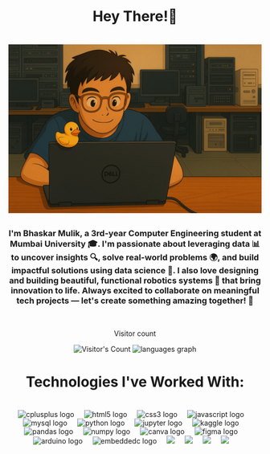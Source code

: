 <h1 align="center">Hey There!👋</h1>
<h1 align="center">
    <img src="https://github.com/bhaskarmulik/bhaskarmulik/blob/master/ChatGPT%20Image%20May%208%2C%202025%2C%2002_15_59%20PM.png?font=Inter&size=48&center=true&vCenter=true&width=500&height=70&color=4493F8&duration=4000" />
</h1>
<h3 align="center">I'm Bhaskar Mulik, a 3rd-year Computer Engineering student at Mumbai University 🎓. I'm passionate about leveraging data 📊 to uncover insights 🔍, solve real-world problems 🌍, and build impactful solutions using data science 🧠. I also love designing and building beautiful, functional robotics systems 🤖 that bring innovation to life.
Always excited to collaborate on meaningful tech projects — let's create something amazing together! 🚀</h3>
<!--
Profile count
-->
</br>
<div align="center"> 
  <p>Visitor count</p>
  <img src="https://profile-counter.glitch.me/bhaskarmulik/count.svg" alt="Visitor's Count" />


<!--
Used languages
-->
  <img src="https://github-readme-stats.vercel.app/api/top-langs?username=bhaskarmulik&locale=en&hide_title=false&layout=compact&card_width=320&langs_count=50&theme=github_dark&hide_border=true&order=2" height="150" alt="languages graph"  />
</div>

<h1 align="center">Technologies I've Worked With:</h1>

###

<br clear="both">

<div align="center">
  <img src="https://cdn.jsdelivr.net/gh/devicons/devicon/icons/cplusplus/cplusplus-original.svg" height="40" alt="cplusplus logo"  />
  <img width="12" />
  <img src="https://cdn.jsdelivr.net/gh/devicons/devicon/icons/html5/html5-original.svg" height="40" alt="html5 logo"  />
  <img width="12" />
  <img src="https://cdn.jsdelivr.net/gh/devicons/devicon/icons/css3/css3-original.svg" height="40" alt="css3 logo"  />
  <img width="12" />
  <img src="https://cdn.jsdelivr.net/gh/devicons/devicon/icons/javascript/javascript-original.svg" height="40" alt="javascript logo"  />
  <img width="12" />
  <img src="https://cdn.jsdelivr.net/gh/devicons/devicon/icons/mysql/mysql-original.svg" height="40" alt="mysql logo"  />
  <img width="12" />
  <img src="https://cdn.jsdelivr.net/gh/devicons/devicon/icons/python/python-original.svg" height="40" alt="python logo"  />
  <img width="12" />
  <img src="https://cdn.jsdelivr.net/gh/devicons/devicon/icons/jupyter/jupyter-original.svg" height="40" alt="jupyter logo"  />
  <img width="12" />
  <img src="https://cdn.jsdelivr.net/gh/devicons/devicon/icons/kaggle/kaggle-original.svg" height="40" alt="kaggle logo"  />
  <img width="12" />
  <img src="https://cdn.jsdelivr.net/gh/devicons/devicon/icons/pandas/pandas-original.svg" height="40" alt="pandas logo"  />
  <img width="12" />
  <img src="https://cdn.jsdelivr.net/gh/devicons/devicon/icons/numpy/numpy-original.svg" height="40" alt="numpy logo"  />
  <img width="12" />
  <img src="https://cdn.jsdelivr.net/gh/devicons/devicon/icons/canva/canva-original.svg" height="40" alt="canva logo"  />
  <img width="12" />
  <img src="https://cdn.jsdelivr.net/gh/devicons/devicon/icons/figma/figma-original.svg" height="40" alt="figma logo"  />
  <img width="12" />
  <img src="https://cdn.jsdelivr.net/gh/devicons/devicon/icons/arduino/arduino-original.svg" height="40" alt="arduino logo"  />
  <img width="12" />
  <img src="https://cdn.jsdelivr.net/gh/devicons/devicon/icons/embeddedc/embeddedc-original.svg" height="40" alt="embeddedc logo"  />  
  <img width="12" />
    <img src="https://cdn.jsdelivr.net/gh/devicons/devicon@latest/icons/amazonwebservices/amazonwebservices-original-wordmark.svg" />
  <img width="12" />
<img src="https://cdn.jsdelivr.net/gh/devicons/devicon@latest/icons/azure/azure-original.svg" />
  <img width="12" />  
<img src="https://cdn.jsdelivr.net/gh/devicons/devicon@latest/icons/tensorflow/tensorflow-original.svg" />
  <img width="12" />    
<img src="https://cdn.jsdelivr.net/gh/devicons/devicon@latest/icons/pytorch/pytorch-original.svg" />
  <img width="12" />
          
</div>

###
